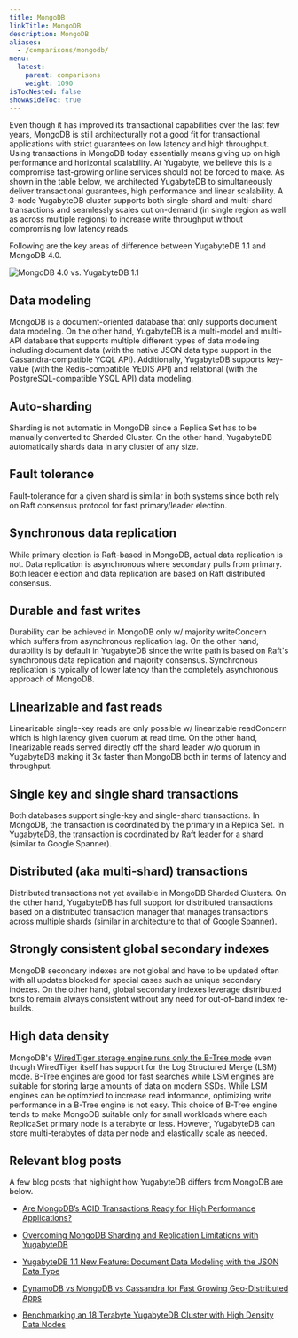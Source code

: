 ```yaml
---
title: MongoDB
linkTitle: MongoDB
description: MongoDB
aliases:
  - /comparisons/mongodb/
menu:
  latest:
    parent: comparisons
    weight: 1090
isTocNested: false
showAsideToc: true
---
```


Even though it has improved its transactional capabilities over the last few years, MongoDB is still architecturally not a good fit for transactional applications with strict guarantees on low latency and high throughput. Using transactions in MongoDB today essentially means giving up on high performance and horizontal scalability. At Yugabyte, we believe this is a compromise fast-growing online services should not be forced to make. As shown in the table below, we architected YugabyteDB to simultaneously deliver transactional guarantees, high performance and linear scalability. A 3-node YugabyteDB cluster supports both single-shard and multi-shard transactions and seamlessly scales out on-demand (in single region as well as across multiple regions) to increase write throughput without compromising low latency reads.

Following are the key areas of difference between YugabyteDB 1.1 and MongoDB 4.0.

![MongoDB 4.0 vs. YugabyteDB 1.1](/images/comparisons/mongodb-vs-yugabyte-db.png)

## Data modeling

MongoDB is a document-oriented database that only supports document data modeling. On the other hand, YugabyteDB is a multi-model and multi-API database that supports multiple different types of data modeling including document data (with the native JSON data type support in the Cassandra-compatible YCQL API). Additionally, YugabyteDB supports key-value (with the Redis-compatible YEDIS API) and relational (with the PostgreSQL-compatible YSQL API) data modeling.

## Auto-sharding

Sharding is not automatic in MongoDB since a Replica Set has to be manually converted to Sharded Cluster. On the other hand, YugabyteDB automatically shards data in any cluster of any size.

## Fault tolerance

Fault-tolerance for a given shard is similar in both systems since both rely on Raft consensus protocol for fast primary/leader election.

## Synchronous data replication

While primary election is Raft-based in MongoDB, actual data replication is not. Data replication is asynchronous where secondary pulls from primary. Both leader election and data replication are based on Raft distributed consensus.

## Durable and fast writes

Durability can be achieved in MongoDB only w/ majority writeConcern which suffers from asynchronous replication lag. On the other hand, durability is by default in YugabyteDB since the write path is based on Raft's synchronous data replication and majority consensus. Synchronous replication is typically of lower latency than the completely asynchronous approach of MongoDB.

## Linearizable and fast reads

Linearizable single-key reads are only possible w/ linearizable readConcern which is high latency given quorum at read time. On the other hand, linearizable reads served directly off the shard leader w/o quorum in YugabyteDB making it 3x faster than MongoDB both in terms of latency and throughput.

## Single key and single shard transactions

Both databases support single-key and single-shard transactions. In MongoDB, the transaction is coordinated by the primary in a Replica Set. In YugabyteDB, the transaction is coordinated by Raft leader for a shard (similar to Google Spanner).

## Distributed (aka multi-shard) transactions

Distributed transactions not yet available in MongoDB Sharded Clusters. On the other hand, YugabyteDB has full support for distributed transactions based on a distributed transaction manager that manages transactions across multiple shards (similar in architecture to that of Google Spanner).

## Strongly consistent global secondary indexes

MongoDB secondary indexes are not global and have to be updated often with all updates blocked for special cases such as unique secondary indexes. On the other hand, global secondary indexes leverage distributed txns to remain always consistent without any need for out-of-band index re-builds.

## High data density

MongoDB's [WiredTiger storage engine runs only the B-Tree mode](https://blog.yugabyte.com/a-busy-developers-guide-to-database-storage-engines-the-basics/) even though WiredTiger itself has support for the Log Structured Merge (LSM) mode. B-Tree engines are good for fast searches while LSM engines are suitable for storing large amounts of data on modern SSDs. While LSM engines can be optimzied to increase read informance, optimizing write performance in a B-Tree engine is not easy. This choice of B-Tree engine tends to make MongoDB suitable only for small workloads where each ReplicaSet primary node is a terabyte or less. However, YugabyteDB can store multi-terabytes of data per node and elastically scale as needed.

## Relevant blog posts

A few blog posts that highlight how YugabyteDB differs from MongoDB are below.

- [Are MongoDB’s ACID Transactions Ready for High Performance Applications?](https://blog.yugabyte.com/are-mongodb-acid-transactions-ready-for-high-performance-applications/)

- [Overcoming MongoDB Sharding and Replication Limitations with YugabyteDB](https://blog.yugabyte.com/overcoming-mongodb-sharding-and-replication-limitations-with-yugabyte-db/)

- [YugabyteDB 1.1 New Feature: Document Data Modeling with the JSON Data Type](https://blog.yugabyte.com/yugabyte-db-1-1-new-feature-document-data-modeling-with-json-data-type/)

- [DynamoDB vs MongoDB vs Cassandra for Fast Growing Geo-Distributed Apps](https://blog.yugabyte.com/dynamodb-vs-mongodb-vs-cassandra-for-fast-growing-geo-distributed-apps/)

- [Benchmarking an 18 Terabyte YugabyteDB Cluster with High Density Data Nodes](https://blog.yugabyte.com/performance-benchmarks-tb-database-cluster-high-data-density-nodes/)
